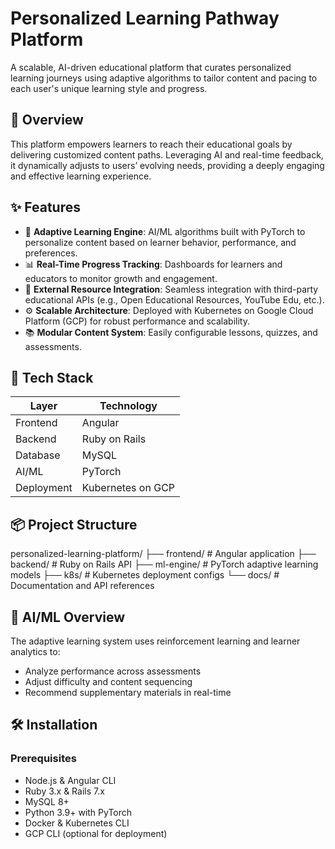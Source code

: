 # Personalized Learning Pathway Platform

A scalable, AI-driven educational platform that curates personalized learning journeys using adaptive algorithms to tailor content and pacing to each user's unique learning style and progress.

## 🚀 Overview

This platform empowers learners to reach their educational goals by delivering customized content paths. Leveraging AI and real-time feedback, it dynamically adjusts to users’ evolving needs, providing a deeply engaging and effective learning experience.

## ✨ Features

- 🎯 **Adaptive Learning Engine**: AI/ML algorithms built with PyTorch to personalize content based on learner behavior, performance, and preferences.
- 📊 **Real-Time Progress Tracking**: Dashboards for learners and educators to monitor growth and engagement.
- 🔗 **External Resource Integration**: Seamless integration with third-party educational APIs (e.g., Open Educational Resources, YouTube Edu, etc.).
- ⚙️ **Scalable Architecture**: Deployed with Kubernetes on Google Cloud Platform (GCP) for robust performance and scalability.
- 📚 **Modular Content System**: Easily configurable lessons, quizzes, and assessments.

## 🧱 Tech Stack

| Layer       | Technology            |
|-------------|------------------------|
| Frontend    | Angular                |
| Backend     | Ruby on Rails          |
| Database    | MySQL                  |
| AI/ML       | PyTorch                |
| Deployment  | Kubernetes on GCP      |

## 📦 Project Structure

personalized-learning-platform/
├── frontend/ # Angular application
├── backend/ # Ruby on Rails API
├── ml-engine/ # PyTorch adaptive learning models
├── k8s/ # Kubernetes deployment configs
└── docs/ # Documentation and API references

## 🧠 AI/ML Overview

The adaptive learning system uses reinforcement learning and learner analytics to:

- Analyze performance across assessments
- Adjust difficulty and content sequencing
- Recommend supplementary materials in real-time

## 🛠️ Installation

### Prerequisites

- Node.js & Angular CLI
- Ruby 3.x & Rails 7.x
- MySQL 8+
- Python 3.9+ with PyTorch
- Docker & Kubernetes CLI
- GCP CLI (optional for deployment)
